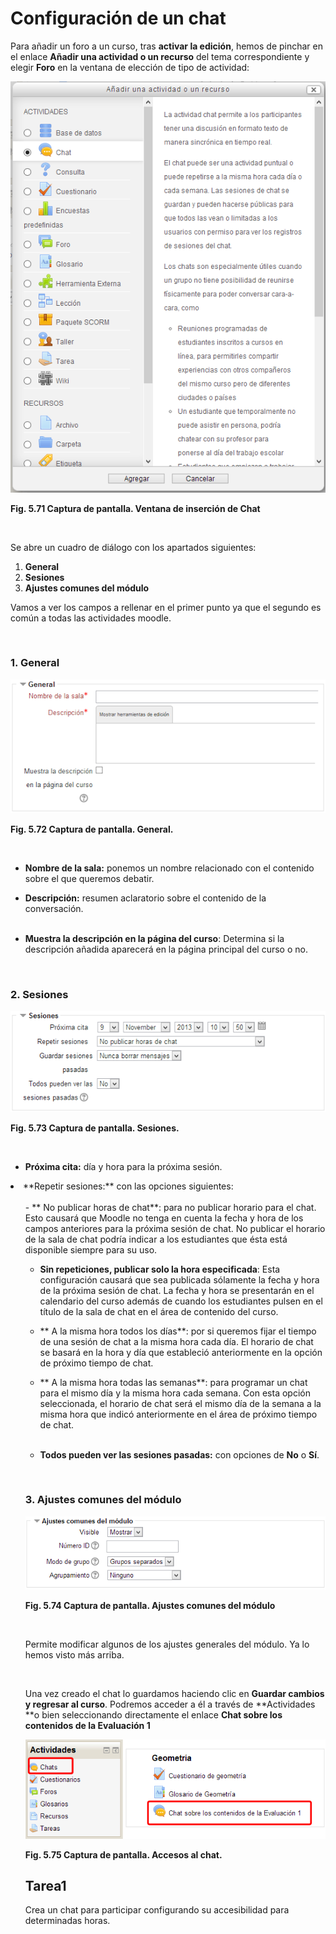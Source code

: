 
# Configuración de un chat

Para añadir un foro a un curso, tras **activar la edición**, hemos de pinchar en el enlace **Añadir una actividad o un recurso** del tema correspondiente y elegir **Foro** en la ventana de elección de tipo de actividad:


![](img/chat-agregar_chat.png)

**Fig. 5.71 Captura de pantalla. Ventana de inserción de Chat**

 

Se abre un cuadro de diálogo con los apartados siguientes:

1. **General**
1. **Sesiones**
1. **Ajustes comunes del módulo**

Vamos a ver los campos a rellenar en el primer punto ya que el segundo es común a todas las actividades moodle.

 

### **1. General**


![](img/chat-general.png)

**Fig. 5.72 Captura de pantalla. General.**

 

- **Nombre de la sala:** ponemos un nombre relacionado con el contenido sobre el que queremos debatir.

- **Descripción:** resumen aclaratorio sobre el contenido de la conversación.<br/><br/>
- **Muestra la descripción en la página del curso**: Determina si la descripción añadida aparecerá en la página principal del curso o no.

 

### 2. Sesiones


![](img/chat-sesiones.png)

**Fig. 5.73 Captura de pantalla. Sesiones.**

 

- **Próxima cita:** día y hora para la próxima sesión.

<li>**Repetir sesiones:** con las opciones siguientes: <br/> <br/>
<ul>
- ** No publicar horas de chat**: para no publicar horario para el chat. Esto causará que Moodle no tenga en cuenta la fecha y hora de los campos anteriores para la próxima sesión de chat. No publicar el horario de la sala de chat podría indicar a los estudiantes que ésta está disponible siempre para su uso.

- **Sin repeticiones, publicar solo la hora especificada**: Esta configuración causará que sea publicada sólamente la fecha y hora de la próxima sesión de chat. La fecha y hora se presentarán en el calendario del curso además de cuando los estudiantes pulsen en el título de la sala de chat en el área de contenido del curso.

- ** A la misma hora todos los días**: por si queremos fijar el tiempo de una sesión de chat a la misma hora cada día. El horario de chat se basará en la hora y día que estableció anteriormente en la opción de próximo tiempo de chat.

- ** A la misma hora todas las semanas**: para programar un chat para el mismo día y la misma hora cada semana. Con esta opción seleccionada, el horario de chat será el mismo día de la semana a la misma hora que indicó anteriormente en el área de próximo tiempo de chat.<br/><br/>

- **Todos pueden ver las sesiones pasadas:** con opciones de **No** o **Sí**.

 

### 3. Ajustes comunes del módulo


![](img/chat-ajustes_generales_del_modulo.png)

**Fig. 5.74 Captura de pantalla. Ajustes comunes del módulo**

 

Permite modificar algunos de los ajustes generales del módulo. Ya lo hemos visto más arriba.

 

Una vez creado el chat lo guardamos haciendo clic en **Guardar cambios y regresar al curso**. Podremos acceder a él a través de **Actividades **o bien seleccionando directamente el enlace **Chat sobre los contenidos de la Evaluación 1**


![](img/chat-acceso_al_chat.png)

**Fig. 5.75 Captura de pantalla. Accesos al chat.**

## Tarea1

Crea un chat para participar configurando su accesibilidad para determinadas horas.
